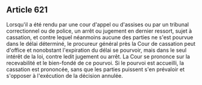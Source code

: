 Article 621
----
Lorsqu'il a été rendu par une cour d'appel ou d'assises ou par un tribunal
correctionnel ou de police, un arrêt ou jugement en dernier ressort, sujet à
cassation, et contre lequel néanmoins aucune des parties ne s'est pourvue dans
le délai déterminé, le procureur général près la Cour de cassation peut d'office
et nonobstant l'expiration du délai se pourvoir, mais dans le seul intérêt de la
loi, contre ledit jugement ou arrêt. La Cour se prononce sur la recevabilité et
le bien-fondé de ce pourvoi. Si le pourvoi est accueilli, la cassation est
prononcée, sans que les parties puissent s'en prévaloir et s'opposer à
l'exécution de la décision annulée.
